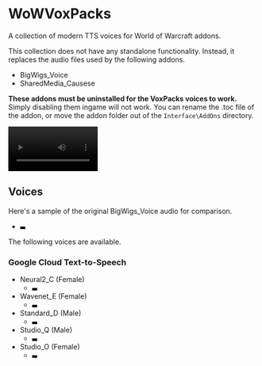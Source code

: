 # WoWVoxPacks

A collection of modern TTS voices for World of Warcraft addons.

This collection does not have any standalone functionality. Instead, it replaces the audio files used by the following
addons.

- BigWigs_Voice
- SharedMedia_Causese

**These addons must be uninstalled for the VoxPacks voices to work.** Simply disabling them ingame will not work.
You can rename the .toc file of the addon, or move the addon folder out of the `Interface\AddOns` directory.

<video src='https://github.com/user-attachments/assets/8bceffae-2e57-49cb-bb74-aab43ac65ae7' width=180></video>

## Voices

Here's a sample of the original BigWigs_Voice audio for comparison.

- <video src='https://github.com/user-attachments/assets/9aeffdd5-a0a0-4021-9869-e2827241be27' width=10>BigWigs_Voice
  sample</video>

The following voices are available.

### Google Cloud Text-to-Speech

- Neural2_C (Female)
  - <video src='https://github.com/user-attachments/assets/b5b99b0b-cfdf-4106-8461-d9df8588a4e4' width=10></video>
- Wavenet_E (Female)
  - <video src='https://github.com/user-attachments/assets/78969d82-4878-403c-8201-c220f26f8ecc' width=10></video>
- Standard_D (Male)
  - <video src='https://github.com/user-attachments/assets/bc28901b-165b-4d73-8fb5-956e53a95acd' width=10></video>
- Studio_Q (Male)
  - <video src='https://github.com/user-attachments/assets/c6f39c01-4934-41dd-9f4e-7b3ca7acffdc' width=10></video>
- Studio_O (Female)
  - <video src='https://github.com/user-attachments/assets/35d6b894-0532-4ac2-803a-de720419cbc9' width=10></video>

